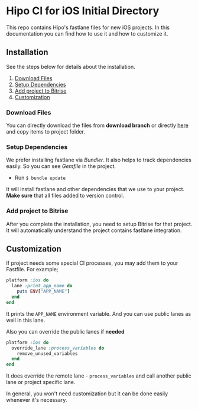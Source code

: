 # Hipo CI for iOS Initial Directory

This repo contains Hipo's fastlane files for new iOS projects. In this documentation you can find how to use it and how to customize it.

## Installation

See the steps below for details about the installation.

1. [Download Files](README.md#setup-dependencies)
1. [Setup Dependencies](README.md#setup-dependencies)
1. [Add project to Bitrise](README.md#add-project-to-bitrise)
1. [Customization](README.md#customization)


### Download Files
You can directly download the files from **download branch** or directly [here](https://github.com/Hipo/ci-integration-ios/archive/download.zip) and copy items to project folder.

### Setup Dependencies

We prefer installing fastlane via *Bundler*. It also helps to track dependencies easily. So you can see *Gemfile* in the project.

* Run `$ bundle update`

It will install fastlane and other dependencies that we use to your project. **Make sure** that all files added to version control.  

### Add project to Bitrise

After you complete the installation, you need to setup Bitrise for that project. It will automatically understand the project contains fastlane integration.


## Customization

If project needs some special CI processes, you may add them to your Fastfile. For example;

```ruby
platform :ios do
  lane :print_app_name do
    puts ENV["APP_NAME"]
  end
end
```

It prints the `APP_NAME` environment variable. And you can use public lanes as well in this lane.

Also you can override the public lanes if **needed**

```ruby
platform :ios do
  override_lane :process_variables do
    remove_unused_variables
  end
end
```

It does override the remote lane - `process_variables` and call another public lane or project specific lane. 

In general, you won't need customization but it can be done easily whenever it's necessary.